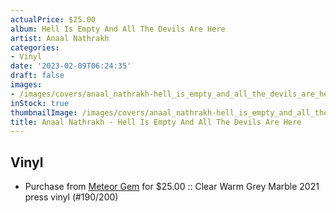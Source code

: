 ```yaml
---
actualPrice: $25.00
album: Hell Is Empty And All The Devils Are Here
artist: Anaal Nathrakh
categories:
- Vinyl
date: '2023-02-09T06:24:35'
draft: false
images:
- /images/covers/anaal_nathrakh-hell_is_empty_and_all_the_devils_are_here.jpg
inStock: true
thumbnailImage: /images/covers/anaal_nathrakh-hell_is_empty_and_all_the_devils_are_here-thumb.jpg
title: Anaal Nathrakh - Hell Is Empty And All The Devils Are Here
---
```


## Vinyl
* Purchase from [Meteor Gem](https://meteor-gem.com/products/anaal-nathrakh-hell-is-empty-and-all-the-devils-are-here-lp) for $25.00 :: Clear Warm Grey Marble 2021 press vinyl (#190/200)
